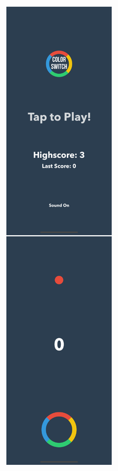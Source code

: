 <img src="images/start_screen.png" height="600">        <img src="images/game_screen.png" height="600">


